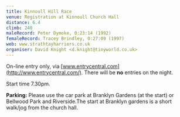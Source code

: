 ```yaml
---
title: Kinnoull Hill Race
venue: Registration at Kinnoull Church Hall
distance: 6.4
climb: 240
maleRecord: Peter Dymoke, 0:23:14 (1992)
femaleRecord: Tracey Brindley, 0:27:09 (1997)
web: www.strathtayharriers.co.uk
organiser: David Knight <d.knight@tinyworld.co.uk>
---
```


On-line entry only, via
[www.entrycentral.com](http://www.entrycentral.com/). There will be
**no** entries on the night.

Start time 7.30pm.

**Parking:** Please use the car park at Branklyn Gardens (at the
start) or Bellwood Park and Riverside.The start at Branklyn gardens is
a short walk/jog from the church hall.
